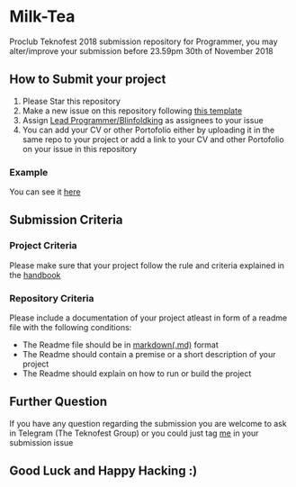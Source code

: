 # Milk-Tea
Proclub Teknofest 2018 submission repository for Programmer, you may alter/improve your submission before 23.59pm 30th of November 2018

## How to Submit your project
1. Please Star this repository
2. Make a new issue on this repository following [this template](https://github.com/helloproclub/Milk-Tea/issues/1)
3. Assign [Lead Programmer/Blinfoldking](https://github.com/blinfoldking) as assignees to your issue 
3. You can add your CV or other Portofolio either by uploading it in the same repo to your project or add a link to your CV and other Portofolio on your issue in this repository

### Example
You can see it [here](https://github.com/helloproclub/Milk-Tea/issues/2)

## Submission Criteria

### Project Criteria
Please make sure that your project follow the rule and criteria explained in the [handbook](https://drive.google.com/file/d/1acTzougpw4bWsUXMXaHig40LELEF0_A6/view)

### Repository Criteria
Please include a documentation of your project atleast in form of a readme file with the following conditions:
- The Readme file should be in [markdown(.md)](https://github.com/adam-p/markdown-here/wiki/Markdown-Cheatsheet) format
- The Readme should contain a premise or a short description of your project
- The Readme should explain on how to run or build the project

## Further Question
If you have any question regarding the submission you are welcome to ask in Telegram (The Teknofest Group) or you could just tag [me](https://github.com/Blinfoldking) in your submission issue

## Good Luck and Happy Hacking :)
